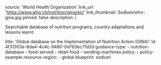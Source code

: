 source: 'World Health Organization'
link_url: 'https://www.who.int/nutrition/gina/en/'
link_thumbnail: Sodium/who-gina.jpg
pinned: false
description: |
  <p>Searchable database of nutrition programs, country adaptations and lessons learnt.
  </p>
title: 'Global database on the Implementation of Nutrition Action (GINA)'
id: 4f31303e-8da4-4c4c-9480-0d793ec71d2d
guidance-type:
  - nutrition-database
  - food-served
  - retail-food
  - vending-machines
policy:
  - policy-example
resource-region:
  - global
blueprint: sodium
